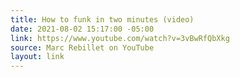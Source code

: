 ```yaml
---
title: How to funk in two minutes (video)
date: 2021-08-02 15:17:00 -05:00
link: https://www.youtube.com/watch?v=3vBwRfQbXkg
source: Marc Rebillet on YouTube
layout: link
---
```



